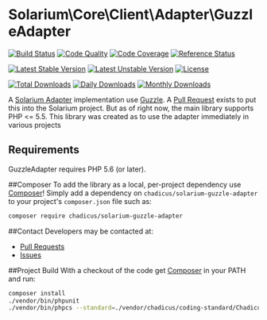 # Solarium\Core\Client\Adapter\GuzzleAdapter

[![Build Status](https://travis-ci.org/chadicus/solarium-guzzle-adapter.svg?branch=master)](https://travis-ci.org/chadicus/solarium-guzzle-adapter)
[![Code Quality](https://scrutinizer-ci.com/g/chadicus/solarium-guzzle-adapter/badges/quality-score.png?b=master)](https://scrutinizer-ci.com/g/chadicus/solarium-guzzle-adapter/?branch=master)
[![Code Coverage](https://coveralls.io/repos/github/chadicus/solarium-guzzle-adapter/badge.svg?branch=master)](https://coveralls.io/github/chadicus/solarium-guzzle-adapter?branch=master)
[![Reference Status](https://www.versioneye.com/php/chadicus:solarium-guzzle-adapter/reference_badge.svg?style=flat)](https://www.versioneye.com/php/chadicus:solarium-guzzle-adapter/references)

[![Latest Stable Version](https://poser.pugx.org/chadicus/solarium-guzzle-adapter/v/stable)](https://packagist.org/packages/chadicus/solarium-guzzle-adapter)
[![Latest Unstable Version](https://poser.pugx.org/chadicus/solarium-guzzle-adapter/v/unstable)](https://packagist.org/packages/chadicus/solarium-guzzle-adapter)
[![License](https://poser.pugx.org/chadicus/solarium-guzzle-adapter/license)](https://packagist.org/packages/chadicus/solarium-guzzle-adapter)

[![Total Downloads](https://poser.pugx.org/chadicus/solarium-guzzle-adapter/downloads)](https://packagist.org/packages/chadicus/solarium-guzzle-adapter)
[![Daily Downloads](https://poser.pugx.org/chadicus/solarium-guzzle-adapter/d/daily)](https://packagist.org/packages/chadicus/solarium-guzzle-adapter)
[![Monthly Downloads](https://poser.pugx.org/chadicus/solarium-guzzle-adapter/d/monthly)](https://packagist.org/packages/chadicus/solarium-guzzle-adapter)

A [Solarium Adapter](http://solarium.readthedocs.io/en/stable/client-and-adapters/) implementation use [Guzzle](http://docs.guzzlephp.org/en/latest/). A [Pull Request]() exists to put this into the Solarium project. But as of right now, the main library supports PHP <= 5.5. This library was created
as to use the adapter immediately in various projects

## Requirements

GuzzleAdapter requires PHP 5.6 (or later).

##Composer
To add the library as a local, per-project dependency use [Composer](http://getcomposer.org)! Simply add a dependency on
`chadicus/solarium-guzzle-adapter` to your project's `composer.json` file such as:

```sh
composer require chadicus/solarium-guzzle-adapter
```

##Contact
Developers may be contacted at:

 * [Pull Requests](https://github.com/chadicus/solarium-guzzle-adapter/pulls)
 * [Issues](https://github.com/chadicus/solarium-guzzle-adapter/issues)

##Project Build
With a checkout of the code get [Composer](http://getcomposer.org) in your PATH and run:

```sh
composer install
./vendor/bin/phpunit
./vendor/bin/phpcs --standard=./vendor/chadicus/coding-standard/Chadicus src
```
